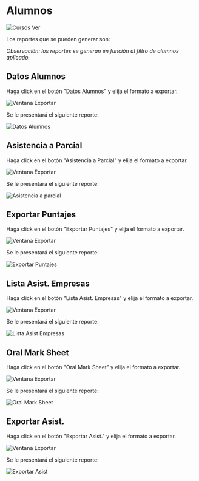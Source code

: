 # Alumnos

![Cursos Ver](./img/alumnos/principal.jpg)

Los reportes que se pueden generar son:

_Observación: los reportes se generan en función al filtro de alumnos aplicado._

## Datos Alumnos

Haga click en el botón "Datos Alumnos" y elija el formato a exportar.

![Ventana Exportar](./img/alumnos/ventanaExportar-todos%20tienen%20la%20misma%20ventana.jpg)

Se le presentará el siguiente reporte:

![Datos Alumnos](./img/alumnos/datosPersonales.jpg)


## Asistencia a Parcial

Haga click en el botón "Asistencia a Parcial" y elija el formato a exportar.

![Ventana Exportar](./img/alumnos/ventanaExportar-todos%20tienen%20la%20misma%20ventana.jpg)
 
Se le presentará el siguiente reporte:

![Asistencia a parcial](./img/alumnos/asistenciaParcial.jpg)

## Exportar Puntajes

Haga click en el botón "Exportar Puntajes" y elija el formato a exportar.

![Ventana Exportar](./img/alumnos/ventanaExportar-todos%20tienen%20la%20misma%20ventana.jpg)

Se le presentará el siguiente reporte:

![Exportar Puntajes](./img/alumnos/puntajes.jpg)

## Lista Asist. Empresas

Haga click en el botón "Lista Asist. Empresas" y elija el formato a exportar.

![Ventana Exportar](./img/alumnos/ventanaExportar-todos%20tienen%20la%20misma%20ventana.jpg)

Se le presentará el siguiente reporte:

![Lista Asist Empresas](./img/alumnos/asistenciaEmpresas.jpg)

## Oral Mark Sheet

Haga click en el botón "Oral Mark Sheet" y elija el formato a exportar.

![Ventana Exportar](./img/alumnos/ventanaExportar-todos%20tienen%20la%20misma%20ventana.jpg)

Se le presentará el siguiente reporte:

![Oral Mark Sheet](./img/alumnos/oralExamSheet.jpg)

## Exportar Asist.

Haga click en el botón "Exportar Asist." y elija el formato a exportar.

![Ventana Exportar](./img/alumnos/ventanaExportar-todos%20tienen%20la%20misma%20ventana.jpg)

Se le presentará el siguiente reporte:

![Exportar Asist](./img/alumnos/asistencia.jpg)


